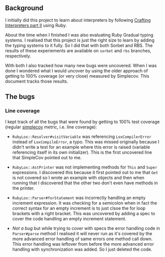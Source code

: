 ## Background

I initially did this project to learn about interpreters by following [Crafting Interpreters part II](https://craftinginterpreters.com/) using Ruby.

About the time when I finished I was also evaluating Ruby Gradual typing systems. I realised that this project is just the right size to learn by adding the typing systems to it fully. So I did that with both Sorbet and RBS. The results of these experiements are available on `sorbet` and `rbs` branches, respectively.

With both I also tracked how many new bugs were uncovered. When I was done I wondered what I would uncover by using the older approach of getting to 100% coverage (or very close) measured by Simplecov. This document tracks those results.

## The bugs

### Line coverage

I kept track of all the bugs that were found by getting to 100% test coverage (regular [simplecov](https://github.com/simplecov-ruby/simplecov) metric, i.e. line coverage):

- `RubyLox::Resolver#visitVariable` was referencing `LoxCompilerError` instead of `LoxCompileError`, a typo. This was missed originally because I didn't write a test for an example where this error is raised (variable referencing itself in its own initializer). This is the first uncovered line that SimpleCov pointed out to me.

- `RubyLox::AstPrinter` was not implementing methods for `This` and `Super` expressions. I discovered this because it first pointed out to me that `Get` is not covered so I wrote an example with objects and then when running that I discovered that the other two don't even have methods in the printer.

- `RubyLox::Parser#forStatement` was incorrectly handling an empty increment expression. It was checking for a semicolon when in fact the correct syntax for an empty increment is to just clsoe the for loop brackets with a right bracket. This was uncovered by adding a spec to cover the code handling an empty increment statement.

- *Not a bug* but while trying to cover with specs the error handling code in `Parser#parse` method I realised it will never run as it's covered by the more advanced error handling of same errors one method call down. This error handling was leftover from before the more advanced error handling with synchronization was added. So I just deleted the code.


